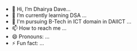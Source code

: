 - 👋 Hi, I’m Dhairya Dave...
- 🌱 I’m currently learning DSA ...
- 💞️ I'm pursuing B-Tech in ICT domain in DAIICT ...
- 📫 How to reach me ...
- 😄 Pronouns: ...
- ⚡ Fun fact: ...

<!---
DhairyaDave08/DhairyaDave08 is a ✨ special ✨ repository because its `README.md` (this file) appears on your GitHub profile.
You can click the Preview link to take a look at your changes.
--->
